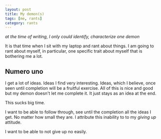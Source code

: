 ```yaml
---
layout: post
title: My demon(s)
tags: [me, rants]
category: rants
---
```


_at the time of writing, I only could identify, characterize one demon_

It is that time when I sit with my laptop and rant about things. 
I am going to rant about myself, in particular, one specific trait about myself that is bothering me a lot. 

## Numero uno

I get a lot of ideas. Ideas I find very interesting. Ideas, which I believe, once seen until completion will be a fruitful exercise. 
All of this is nice and good but my demon doesn't let me complete it. It just stays as an idea at the end. 

This sucks big time.

I want to be able to follow through, see until the completion all the ideas I get. No matter how small they are. I attribute this inability to  to my _giving up_ attitude.

I want to be able to not give up no easily.
